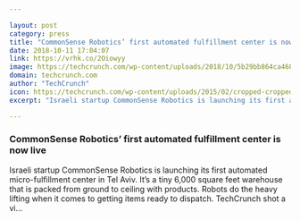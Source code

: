 ```yaml
---

layout: post
category: press
title: "CommonSense Robotics’ first automated fulfillment center is now live"
date: 2018-10-11 17:04:07
link: https://vrhk.co/2Oiowyy
image: https://techcrunch.com/wp-content/uploads/2018/10/5b29bb864ca46829788cb49d_853x480_U_v1.jpg?w=711
domain: techcrunch.com
author: "TechCrunch"
icon: https://techcrunch.com/wp-content/uploads/2015/02/cropped-cropped-favicon-gradient.png?w=180
excerpt: "Israeli startup CommonSense Robotics is launching its first automated micro-fulfillment center in Tel Aviv. It’s a tiny 6,000 square feet warehouse that is packed from ground to ceiling with products. Robots do the heavy lifting when it comes to getting items ready to dispatch. TechCrunch shot a vi…"

---
```


### CommonSense Robotics’ first automated fulfillment center is now live

Israeli startup CommonSense Robotics is launching its first automated micro-fulfillment center in Tel Aviv. It’s a tiny 6,000 square feet warehouse that is packed from ground to ceiling with products. Robots do the heavy lifting when it comes to getting items ready to dispatch. TechCrunch shot a vi…